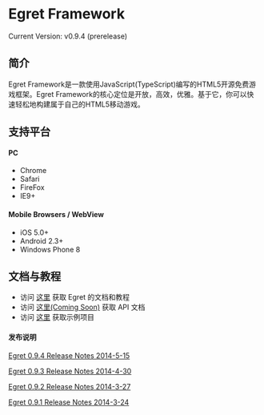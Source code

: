 Egret Framework
================================================
Current Version: v0.9.4 (prerelease)



简介
-------------------

Egret Framework是一款使用JavaScript(TypeScript)编写的HTML5开源免费游戏框架。Egret Framework的核心定位是开放，高效，优雅。基于它，你可以快速轻松地构建属于自己的HTML5移动游戏。


支持平台
--------------------
#### PC
* Chrome
* Safari
* FireFox
* IE9+

#### Mobile Browsers / WebView
* iOS 5.0+
* Android 2.3+
* Windows Phone 8


文档与教程
-------------------------
* 访问 [这里](https://github.com/egret-team/egret/wiki) 获取 Egret 的文档和教程
* 访问 [这里(Coming Soon)](https://www.egret-labs.org) 获取 API 文档
* 访问 [这里](https://github.com/egret-team/egret-examples) 获取示例项目




#### 发布说明

[Egret 0.9.4 Release Notes 2014-5-15](/docs/ReleaseNotes_0_9_4.md)

[Egret 0.9.3  Release Notes 2014-4-30](/docs/ReleaseNotes.md)

[Egret 0.9.2  Release Notes 2014-3-27](/docs/ReleaseNotes.md)

[Egret 0.9.1  Release Notes 2014-3-24](/docs/ReleaseNotes.md)
